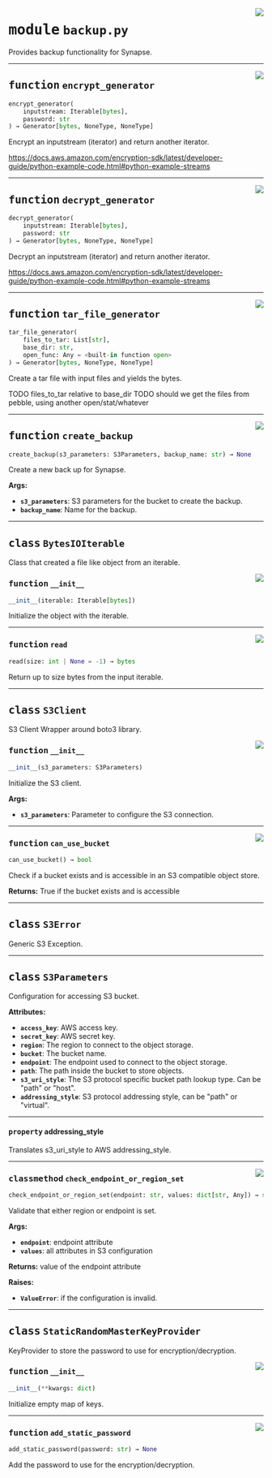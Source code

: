 <!-- markdownlint-disable -->

<a href="../src/backup.py#L0"><img align="right" style="float:right;" src="https://img.shields.io/badge/-source-cccccc?style=flat-square"></a>

# <kbd>module</kbd> `backup.py`
Provides backup functionality for Synapse. 


---

<a href="../src/backup.py#L203"><img align="right" style="float:right;" src="https://img.shields.io/badge/-source-cccccc?style=flat-square"></a>

## <kbd>function</kbd> `encrypt_generator`

```python
encrypt_generator(
    inputstream: Iterable[bytes],
    password: str
) → Generator[bytes, NoneType, NoneType]
```

Encrypt an inputstream (iterator) and return another iterator. 

https://docs.aws.amazon.com/encryption-sdk/latest/developer-guide/python-example-code.html#python-example-streams 


---

<a href="../src/backup.py#L224"><img align="right" style="float:right;" src="https://img.shields.io/badge/-source-cccccc?style=flat-square"></a>

## <kbd>function</kbd> `decrypt_generator`

```python
decrypt_generator(
    inputstream: Iterable[bytes],
    password: str
) → Generator[bytes, NoneType, NoneType]
```

Decrypt an inputstream (iterator) and return another iterator. 

https://docs.aws.amazon.com/encryption-sdk/latest/developer-guide/python-example-code.html#python-example-streams 


---

<a href="../src/backup.py#L244"><img align="right" style="float:right;" src="https://img.shields.io/badge/-source-cccccc?style=flat-square"></a>

## <kbd>function</kbd> `tar_file_generator`

```python
tar_file_generator(
    files_to_tar: List[str],
    base_dir: str,
    open_func: Any = <built-in function open>
) → Generator[bytes, NoneType, NoneType]
```

Create a tar file with input files and yields the bytes. 

TODO files_to_tar relative to base_dir TODO should we get the files from pebble, using another open/stat/whatever 


---

<a href="../src/backup.py#L272"><img align="right" style="float:right;" src="https://img.shields.io/badge/-source-cccccc?style=flat-square"></a>

## <kbd>function</kbd> `create_backup`

```python
create_backup(s3_parameters: S3Parameters, backup_name: str) → None
```

Create a new back up for Synapse. 



**Args:**
 
 - <b>`s3_parameters`</b>:  S3 parameters for the bucket to create the backup. 
 - <b>`backup_name`</b>:  Name for the backup. 


---

## <kbd>class</kbd> `BytesIOIterable`
Class that created a file like object from an iterable. 

<a href="../src/backup.py#L175"><img align="right" style="float:right;" src="https://img.shields.io/badge/-source-cccccc?style=flat-square"></a>

### <kbd>function</kbd> `__init__`

```python
__init__(iterable: Iterable[bytes])
```

Initialize the object with the iterable. 




---

<a href="../src/backup.py#L180"><img align="right" style="float:right;" src="https://img.shields.io/badge/-source-cccccc?style=flat-square"></a>

### <kbd>function</kbd> `read`

```python
read(size: int | None = -1) → bytes
```

Return up to size bytes from the input iterable. 


---

## <kbd>class</kbd> `S3Client`
S3 Client Wrapper around boto3 library. 

<a href="../src/backup.py#L89"><img align="right" style="float:right;" src="https://img.shields.io/badge/-source-cccccc?style=flat-square"></a>

### <kbd>function</kbd> `__init__`

```python
__init__(s3_parameters: S3Parameters)
```

Initialize the S3 client. 



**Args:**
 
 - <b>`s3_parameters`</b>:  Parameter to configure the S3 connection. 




---

<a href="../src/backup.py#L129"><img align="right" style="float:right;" src="https://img.shields.io/badge/-source-cccccc?style=flat-square"></a>

### <kbd>function</kbd> `can_use_bucket`

```python
can_use_bucket() → bool
```

Check if a bucket exists and is accessible in an S3 compatible object store. 



**Returns:**
  True if the bucket exists and is accessible 


---

## <kbd>class</kbd> `S3Error`
Generic S3 Exception. 





---

## <kbd>class</kbd> `S3Parameters`
Configuration for accessing S3 bucket. 



**Attributes:**
 
 - <b>`access_key`</b>:  AWS access key. 
 - <b>`secret_key`</b>:  AWS secret key. 
 - <b>`region`</b>:  The region to connect to the object storage. 
 - <b>`bucket`</b>:  The bucket name. 
 - <b>`endpoint`</b>:  The endpoint used to connect to the object storage. 
 - <b>`path`</b>:  The path inside the bucket to store objects. 
 - <b>`s3_uri_style`</b>:  The S3 protocol specific bucket path lookup type. Can be "path" or "host". 
 - <b>`addressing_style`</b>:  S3 protocol addressing style, can be "path" or "virtual". 


---

#### <kbd>property</kbd> addressing_style

Translates s3_uri_style to AWS addressing_style. 



---

<a href="../src/backup.py#L57"><img align="right" style="float:right;" src="https://img.shields.io/badge/-source-cccccc?style=flat-square"></a>

### <kbd>classmethod</kbd> `check_endpoint_or_region_set`

```python
check_endpoint_or_region_set(endpoint: str, values: dict[str, Any]) → str
```

Validate that either region or endpoint is set. 



**Args:**
 
 - <b>`endpoint`</b>:  endpoint attribute 
 - <b>`values`</b>:  all attributes in S3 configuration 



**Returns:**
 value of the endpoint attribute 



**Raises:**
 
 - <b>`ValueError`</b>:  if the configuration is invalid. 


---

## <kbd>class</kbd> `StaticRandomMasterKeyProvider`
KeyProvider to store the password to use for encryption/decryption. 

<a href="../src/backup.py#L152"><img align="right" style="float:right;" src="https://img.shields.io/badge/-source-cccccc?style=flat-square"></a>

### <kbd>function</kbd> `__init__`

```python
__init__(**kwargs: dict)
```

Initialize empty map of keys. 




---

<a href="../src/backup.py#L166"><img align="right" style="float:right;" src="https://img.shields.io/badge/-source-cccccc?style=flat-square"></a>

### <kbd>function</kbd> `add_static_password`

```python
add_static_password(password: str) → None
```

Add the password to use for the encryption/decryption. 


